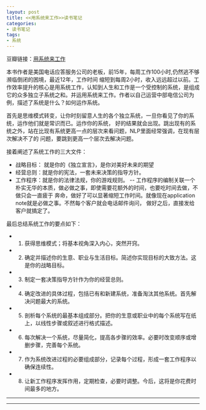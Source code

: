 ```yaml
---
layout: post
title: <<用系统来工作>>读书笔记
categories:
- 读书笔记
tags:
- 系统
---
```

豆瓣链接：[用系统来工作](http://book.douban.com/subject/25894706/)

 本书作者是美国电话应答服务公司的老板，前15年，每周工作100小时,仍然逃不够濒临倒闭的困境，最近12年，工作时间
缩短到每周2小时，收入远远超过以前。工作效率提升的核心是用系统工作，认知到人生和工作是一个受控制的系统，是组成
它的众多独立子系统之和。并运用系统来工作。作者以自己运营中部电信公司为例，描述了系统是什么？如何运作系统。

 首先是思维模式转变，让你时刻留意人生的各个独立系统，一旦你看见了你的系统，运作他们就是常识而已。运作你的系统，
好的结果就会出现。跳出现有的系统之外，站在比现有系统更高一点的层次来看问题，NLP里面经常强调，在现有层次解决不了的
问题，要跳到更高一个层次去解决问题。

接着阐述了系统工作的三大文件：
- 战略目标： 就是你的《独立宣言》，是你对美好未来的期望
- 经营总则：就是你的宪法，一套未来决策的指导方针。
- 工作程序：就是你的法律法规，你的游戏规则。
-- 工作程序的编制关联一个朴实无华的本质，做必做之事，即使需要花额外的时间，也要吃时间去做，不做只会一直疲于
    奔命，做好了可以显著缩短工作时间。就像现在application note就是必做之事。不然每个客户就会电话邮件询问，
    做好之后，直接发给客户就搞定了。

最后总结系统工作的要点如下：
- 1. 获得思维模式；将基本视角深入内心，突然开窍。 
- 2. 确定并描述你的生意、职业与生活目标。简述你实现目标的大致方法。这是你的战略目标。
- 3. 制定一套决策指导方针作为你的经营总则。 
- 4. 确定改进的具体过程，包括已有和新建系统，准备淘汰其他系统。首先解决问题最大的系统。
- 5. 剖析每个系统的最基本组成部分。把你的生意或职业中的每个系统写在纸上，以线性步骤或叙述进行格式描述。
- 6. 每次解决一个系统，尽量简化，提高各步骤的效率。必要时改变顺序或增删步骤，完善每个系统。 
- 7. 作为系统改进过程的必要组成部分，记录每个过程，形成一套工作程序以确保连续性。 
- 8. 让新工作程序发挥作用，定期检查，必要时调整。今后，这将是你花费时间最多的地方。


----
****
